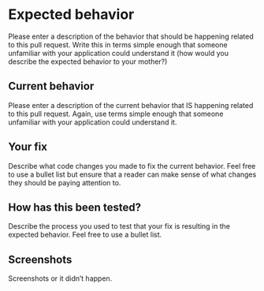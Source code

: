 # Expected behavior
Please enter a description of the behavior that should be happening related to this pull request. Write this in terms simple enough that someone unfamiliar with your application could understand it (how would you describe the expected behavior to your mother?)

## Current behavior
Please enter a description of the current behavior that IS happening related to this pull request. Again, use terms simple enough that someone unfamiliar with your application could understand it.

## Your fix
Describe what code changes you made to fix the current behavior. Feel free to use a bullet list but ensure that a reader can make sense of what changes they should be paying attention to. 

## How has this been tested?
Describe the process you used to test that your fix is resulting in the expected behavior. Feel free to use a bullet list.

## Screenshots
Screenshots or it didn’t happen.
